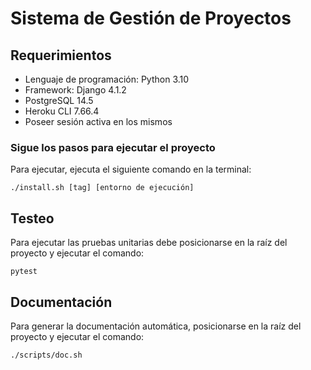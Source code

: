 # Sistema de Gestión de Proyectos

## Requerimientos
* Lenguaje de programación: Python 3.10
* Framework: Django 4.1.2
* PostgreSQL 14.5
* Heroku CLI 7.66.4
* Poseer sesión activa en los mismos


### Sigue los pasos para ejecutar el proyecto

Para ejecutar, ejecuta el siguiente comando en la terminal:

```
./install.sh [tag] [entorno de ejecución]
```

## Testeo
Para ejecutar las pruebas unitarias debe posicionarse en la raíz del proyecto y ejecutar el comando: 
```
pytest
```

## Documentación
Para generar la documentación automática, posicionarse en la raíz del proyecto y ejecutar el comando: 
```
./scripts/doc.sh
